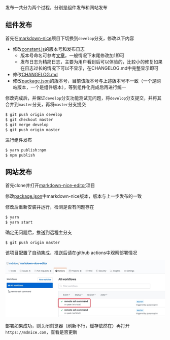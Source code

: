 发布一共分为两个过程，分别是组件发布和网站发布

## 组件发布

首先在[markdown-nice](https://github.com/mdnice/markdown-nice)项目下切换到`develop`分支，修改以下内容

- 修改[constant.js](https://github.com/mdnice/markdown-nice/blob/master/src/utils/constant.js#L157-L165)的版本号和发布日志
  - 版本号命名可参考[文章](https://juejin.im/entry/5bf2283ee51d453427606d19)，一般情况下末尾修改加1即可
  - 发布日志为精简日志，主要为用户看到后可以体验的，比较小的修复如果在日志过长的情况下可以不显示，在CHANGELOG.md中完整显示即可
- 修改[CHANGELOG.md](https://github.com/mdnice/markdown-nice/blob/master/CHANGELOG.md)
- 修改[package.json](https://github.com/mdnice/markdown-nice/blob/master/package.json#L5)的版本号，目前该版本号与上述版本号不一致（一个是网站版本，一个是组件版本），等到组件化完成后再进行统一

修改完成后，并保证`develop`分支功能测试无问题，将`develop`分支提交，并将其合并到`master`分支，再将`master`分支提交

```shell
$ git push origin develop
$ git checkout master
$ git merge develop
$ git push origin master
```

进行组件发布

```shell
$ yarn publish:npm
$ npm publish
```

## 网站发布

首先clone并打开[markdown-nice-editor](https://github.com/mdnice/markdown-nice-editor)项目

修改[package.json](https://github.com/mdnice/markdown-nice-editor/blob/master/package.json#L42)中markdown-nice版本，版本与上一步发布的一致

修改后重新安装并运行，检测是否有问题存在

```shell
$ yarn
$ yarn start
```

确定无问题后，推送到远程主分支

```shell
$ git push origin master
```

该项目配置了自动集成，推送后请在github actions中观察部署情况

![](./_media/deploy.jpg)

部署如果成功，则关闭浏览器（刷新不行，缓存依然在）再打开`https://mdnice.com`，查看是否更新
